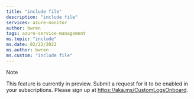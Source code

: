 ```yaml
---
title: "include file" 
description: "include file" 
services: azure-monitor
author: bwren
tags: azure-service-management
ms.topic: "include"
ms.date: 02/22/2022
ms.author: bwren
ms.custom: "include file"
---
```


> [!NOTE]
> This feature is currently in preview. Submit a request for it to be enabled in your subscriptions. Please sign up at https://aka.ms/CustomLogsOnboard.

